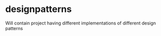 # designpatterns
Will contain project having different implementations of different design patterns
